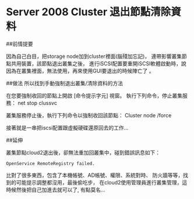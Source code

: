 # Server 2008 Cluster 退出節點清除資料

##前情提要

因為自己白目，把storage node加到cluster裡面(腦殘加忘記)，
連帶影響叢集節點共用裝置，該節點退出叢集之後，
進行iSCSI配置要重開iSCSI軟體啟動時，說因為在叢集裡面，無法使用，再來使用GUI要退出的時候陣亡了 。


##做法
所以找到手動強制退出叢集/清除資料的方法

在您要強制收回的節點上開啟 [命令提示字元] 視窗。
執行下列命令，停止叢集服務：
net stop clussvc

叢集服務停止後，執行下列命令以強制收回該節點：
Cluster <ClusterName> node <NodeName> /force

接著就是一串把iscsi配置跟虛擬硬碟還原回去的工作...

##延伸

叢集節點cloud2退出後，卻無法重加回叢集中，碰到錯誤訊息如下：

    OpenService RemoteRegistry failed.
    
比對了很多東西，包含了本機帳號、AD帳號、權限、系統對時、 防火牆等等，找到的可能提示調整都沒用，最後偷吃步， 在cloud2使用管理員進行叢集管理，這時候然後把自己加進去就可以了, 有點莫名...
